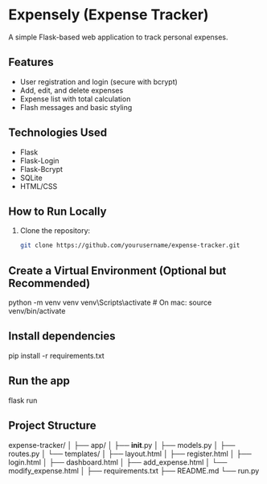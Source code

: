 # Expensely (Expense Tracker)


A simple Flask-based web application to track personal expenses.


## Features
- User registration and login (secure with bcrypt)
- Add, edit, and delete expenses
- Expense list with total calculation
- Flash messages and basic styling


## Technologies Used
- Flask
- Flask-Login
- Flask-Bcrypt
- SQLite
- HTML/CSS


## How to Run Locally
1. Clone the repository:
   ```bash
   git clone https://github.com/yourusername/expense-tracker.git

## Create a Virtual Environment (Optional but Recommended)
python -m venv venv
venv\Scripts\activate # On mac: source venv/bin/activate 

## Install dependencies
pip install -r requirements.txt

## Run the app 
flask run 

## Project Structure 
expense-tracker/
│
├── app/
│   ├── __init__.py
│   ├── models.py
│   ├── routes.py
│   └── templates/
│       ├── layout.html
│       ├── register.html
│       ├── login.html
│       ├── dashboard.html
│       ├── add_expense.html
│       └── modify_expense.html
│
├── requirements.txt
├── README.md
└── run.py









